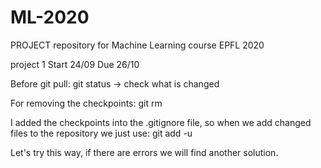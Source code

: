 # ML-2020
PROJECT repository for Machine Learning course EPFL 2020

project 1 
	Start 24/09
	Due   26/10


Before git pull:
	git status -> check what is changed
	
For removing the checkpoints:
	git rm <PATH for the checkpoint> 

I added the checkpoints into the .gitignore file, so when we add changed files to the repository we just use:
	git add -u
	
Let's try this way, if there are errors we will find another solution.
	
